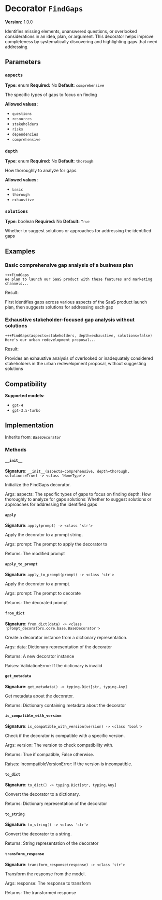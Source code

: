 # Decorator `FindGaps`

**Version:** 1.0.0

Identifies missing elements, unanswered questions, or overlooked considerations in an idea, plan, or argument. This decorator helps improve completeness by systematically discovering and highlighting gaps that need addressing.

## Parameters

### `aspects`

**Type:** enum
**Required:** No
**Default:** `comprehensive`

The specific types of gaps to focus on finding

**Allowed values:**

- `questions`
- `resources`
- `stakeholders`
- `risks`
- `dependencies`
- `comprehensive`

### `depth`

**Type:** enum
**Required:** No
**Default:** `thorough`

How thoroughly to analyze for gaps

**Allowed values:**

- `basic`
- `thorough`
- `exhaustive`

### `solutions`

**Type:** boolean
**Required:** No
**Default:** `True`

Whether to suggest solutions or approaches for addressing the identified gaps

## Examples

### Basic comprehensive gap analysis of a business plan

```
+++FindGaps
We plan to launch our SaaS product with these features and marketing channels...
```

Result:

First identifies gaps across various aspects of the SaaS product launch plan, then suggests solutions for addressing each gap

### Exhaustive stakeholder-focused gap analysis without solutions

```
+++FindGaps(aspects=stakeholders, depth=exhaustive, solutions=false)
Here's our urban redevelopment proposal...
```

Result:

Provides an exhaustive analysis of overlooked or inadequately considered stakeholders in the urban redevelopment proposal, without suggesting solutions

## Compatibility

**Supported models:**

- `gpt-4`
- `gpt-3.5-turbo`

## Implementation

Inherits from: `BaseDecorator`

### Methods

#### `__init__`

**Signature:** `__init__(aspects=comprehensive, depth=thorough, solutions=True) -> <class 'NoneType'>`

Initialize the FindGaps decorator.

Args:
    aspects: The specific types of gaps to focus on finding
    depth: How thoroughly to analyze for gaps
    solutions: Whether to suggest solutions or approaches for addressing the identified gaps

#### `apply`

**Signature:** `apply(prompt) -> <class 'str'>`

Apply the decorator to a prompt string.

Args:
    prompt: The prompt to apply the decorator to


Returns:
    The modified prompt

#### `apply_to_prompt`

**Signature:** `apply_to_prompt(prompt) -> <class 'str'>`

Apply the decorator to a prompt.

Args:
    prompt: The prompt to decorate

Returns:
    The decorated prompt

#### `from_dict`

**Signature:** `from_dict(data) -> <class 'prompt_decorators.core.base.BaseDecorator'>`

Create a decorator instance from a dictionary representation.

Args:
    data: Dictionary representation of the decorator

Returns:
    A new decorator instance

Raises:
    ValidationError: If the dictionary is invalid

#### `get_metadata`

**Signature:** `get_metadata() -> typing.Dict[str, typing.Any]`

Get metadata about the decorator.

Returns:
    Dictionary containing metadata about the decorator

#### `is_compatible_with_version`

**Signature:** `is_compatible_with_version(version) -> <class 'bool'>`

Check if the decorator is compatible with a specific version.

Args:
    version: The version to check compatibility with.


Returns:
    True if compatible, False otherwise.


Raises:
    IncompatibleVersionError: If the version is incompatible.

#### `to_dict`

**Signature:** `to_dict() -> typing.Dict[str, typing.Any]`

Convert the decorator to a dictionary.

Returns:
    Dictionary representation of the decorator

#### `to_string`

**Signature:** `to_string() -> <class 'str'>`

Convert the decorator to a string.

Returns:
    String representation of the decorator

#### `transform_response`

**Signature:** `transform_response(response) -> <class 'str'>`

Transform the response from the model.

Args:
    response: The response to transform

Returns:
    The transformed response
